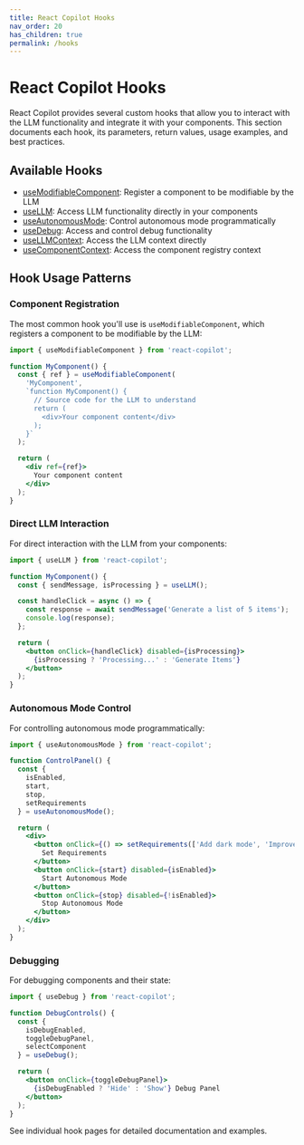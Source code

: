 ```yaml
---
title: React Copilot Hooks
nav_order: 20
has_children: true
permalink: /hooks
---
```

# React Copilot Hooks

React Copilot provides several custom hooks that allow you to interact with the LLM functionality and integrate it with your components. This section documents each hook, its parameters, return values, usage examples, and best practices.

## Available Hooks

- [useModifiableComponent](use-modifiable-component.md): Register a component to be modifiable by the LLM
- [useLLM](use-llm.md): Access LLM functionality directly in your components
- [useAutonomousMode](use-autonomous-mode.md): Control autonomous mode programmatically
- [useDebug](use-debug.md): Access and control debug functionality
- [useLLMContext](use-llm-context.md): Access the LLM context directly
- [useComponentContext](use-component-context.md): Access the component registry context

## Hook Usage Patterns

### Component Registration

The most common hook you'll use is `useModifiableComponent`, which registers a component to be modifiable by the LLM:

```jsx
import { useModifiableComponent } from 'react-copilot';

function MyComponent() {
  const { ref } = useModifiableComponent(
    'MyComponent',
    `function MyComponent() {
      // Source code for the LLM to understand
      return (
        <div>Your component content</div>
      );
    }`
  );

  return (
    <div ref={ref}>
      Your component content
    </div>
  );
}
```

### Direct LLM Interaction

For direct interaction with the LLM from your components:

```jsx
import { useLLM } from 'react-copilot';

function MyComponent() {
  const { sendMessage, isProcessing } = useLLM();

  const handleClick = async () => {
    const response = await sendMessage('Generate a list of 5 items');
    console.log(response);
  };

  return (
    <button onClick={handleClick} disabled={isProcessing}>
      {isProcessing ? 'Processing...' : 'Generate Items'}
    </button>
  );
}
```

### Autonomous Mode Control

For controlling autonomous mode programmatically:

```jsx
import { useAutonomousMode } from 'react-copilot';

function ControlPanel() {
  const { 
    isEnabled, 
    start, 
    stop, 
    setRequirements 
  } = useAutonomousMode();

  return (
    <div>
      <button onClick={() => setRequirements(['Add dark mode', 'Improve navigation'])}>
        Set Requirements
      </button>
      <button onClick={start} disabled={isEnabled}>
        Start Autonomous Mode
      </button>
      <button onClick={stop} disabled={!isEnabled}>
        Stop Autonomous Mode
      </button>
    </div>
  );
}
```

### Debugging

For debugging components and their state:

```jsx
import { useDebug } from 'react-copilot';

function DebugControls() {
  const { 
    isDebugEnabled, 
    toggleDebugPanel, 
    selectComponent 
  } = useDebug();

  return (
    <button onClick={toggleDebugPanel}>
      {isDebugEnabled ? 'Hide' : 'Show'} Debug Panel
    </button>
  );
}
```

See individual hook pages for detailed documentation and examples.